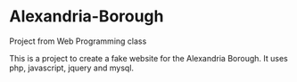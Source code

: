 # Alexandria-Borough
Project from Web Programming class

This is a project to create a fake website for the Alexandria Borough. It uses php, javascript, jquery and mysql.
